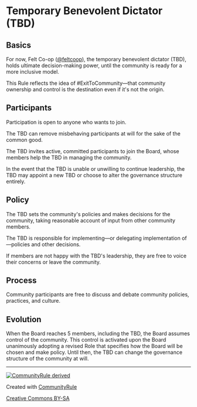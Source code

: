 # Temporary Benevolent Dictator (TBD)

## Basics

For now, Felt Co-op ([@feltcoop](https://github.com/feltcoop)),
the temporary benevolent dictator (TBD), holds ultimate decision-making power,
until the community is ready for a more inclusive model.

This Rule reflects the idea of #ExitToCommunity—that community ownership and control
is the destination even if it's not the origin.

## Participants

Participation is open to anyone who wants to join.

The TBD can remove misbehaving participants at will for the sake of the common good.

The TBD invites active, committed participants to join the Board,
whose members help the TBD in managing the community.

In the event that the TBD is unable or unwilling to continue leadership,
the TBD may appoint a new TBD or choose to alter the governance structure entirely.

## Policy

The TBD sets the community's policies and makes decisions for the community,
taking reasonable account of input from other community members.

The TBD is responsible for implementing—or
delegating implementation of—policies and other decisions.

If members are not happy with the TBD's leadership,
they are free to voice their concerns or leave the community.

## Process

Community participants are free to discuss and debate community policies, practices, and culture.

## Evolution

When the Board reaches 5 members, including the TBD, the Board assumes control of the community.
This control is activated upon the Board unanimously adopting a revised Role
that specifies how the Board will be chosen and make policy.
Until then, the TBD can change the governance structure of the community at will.

---

[![CommunityRule derived](https://communityrule.info/assets/CommunityRule-derived-000000.svg)](https://communityrule.info/create/?r=1589491067257)

Created with [CommunityRule](https://communityrule.info)

[Creative Commons BY-SA](https://creativecommons.org/licenses/by-sa/4.0/)
